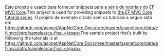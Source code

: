 <span data-ttu-id="89597-101">Este projeto é usado para fornecer snippets para [a série de tutoriais do EF MVC Core](https://docs.microsoft.com/aspnet/core/data/ef-mvc/intro).</span><span class="sxs-lookup"><span data-stu-id="89597-101">This project is used for providing snippets to [the EF MVC Core tutorial series](https://docs.microsoft.com/aspnet/core/data/ef-mvc/intro).</span></span> <span data-ttu-id="89597-102">O projeto de exemplo criado com os tutoriais a seguir está em https://github.com/aspnet/AspNetCore.Docs/tree/master/aspnetcore/data/ef-mvc/intro/samples/cu-final.</span><span class="sxs-lookup"><span data-stu-id="89597-102">The sample project that's built by following the tutorials is at https://github.com/aspnet/AspNetCore.Docs/tree/master/aspnetcore/data/ef-mvc/intro/samples/cu-final.</span></span>
